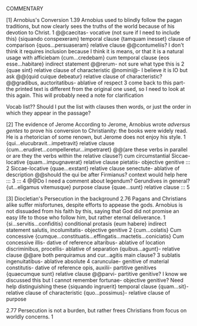 COMMENTARY

[1] Arnobius's Conversion
1.39
Arnobius used to blindly follow the pagan traditions, but now clearly sees the truths of the world because of his devotion to Christ.
1
@@caecitas- vocative (not sure if I need to include this)
{siquando conspexeram} temporal clause
{tamquam inesset} clause of comparison
{quos...persuaseram} relative clause
@@contumeliis? I don't think it requires inclusion because I think it is means, or that it is a natural usage with afficiebam
{cum...credebam} cum temporal clause
{eos esse...habitare} indirect statement
@@rerum- not sure what type this is
2
{quae sint} relative clause of characteristic
@nomini@- I believe it is IO but ask
@@{quid cuique debeatur} relative clause of characteristic?
@@gradibus, auctoritatibus- ablative of respect
3
come back to this part- the printed text is different from the original one used, so I need to look at this again. This will probably need a note for clarification

Vocab list??
Should I put the list with clauses then words, or just the order in which they appear in the passage?

[2] The evidence of Jerome
According to Jerome, Arnobius wrote *adversus gentes* to prove his conversion to Christianity: the books were widely read. He is a rhetorician of some renown, but Jerome does not enjoy his style.
1
{qui...elucubravit...impetravit} relative clause
{cum...erudiret...compelleretur...impetraret} @@(are these verbs in parallel or are they the verbs within the relative clause?) cum circumstantial
Siccae- locative
{quam...impugnaverat} relative clause
pietatis- objective genitive
:::
2
Siccae-locative
{quae...exstant} relative clause
senectute- ablative of description
@@should the qui be after Firmianus? context would help here
:::
3
:::
4
@@Do I need a comment about legendum? Gerundives in general?
{ut...eligamus vitemusque} purpose clause
{quae...sunt} relative clause
:::
5

[3] Diocletian's Persecution in the background
2.76
Pagans and Christians alike suffer misfortunes, despite efforts to appease the gods. Arnobius is not dissuaded from his faith by this, saying that God did not promise an easy life to those who follow him, but rather eternal deliverance.
1
{si...servitis...confiditis} conditional protasis
{eum habere} indirect statement
salutis, incolumitatis- objective genitive
2
{cum...colatis} Cum concessive
{cumque...constituatis...effingatis...mactetis...coniciatis} Cum concessive
illis- dative of reference
altaribus- ablative of location
discriminibus, procellis- ablative of separation
{quibus...agunt}- relative clause
@@are both perquiramus and cur...agitis main clause?
3
sublatis ingenuitatibus- ablative absolute
4
carunculae- genitive of material
constitutis- dative of reference
opis, auxilii- partitive genitives
{quaecumque sunt} relative clause
@@parvi- partitive genitive? I know we discussed this but I cannot remember
fortunae- objective genitive? Need help distinguishing these
{siquando ingruerit} temporal clause
{quam...sit}- relative clause of characteristic
{quo...possimus}- relative clause of purpose

2.77
Persecution is not a burden, but rather frees Christians from focus on worldly concerns.
1
